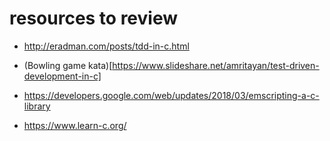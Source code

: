 # resources to review
+ <http://eradman.com/posts/tdd-in-c.html>

+ (Bowling game kata)[https://www.slideshare.net/amritayan/test-driven-development-in-c]
+ <https://developers.google.com/web/updates/2018/03/emscripting-a-c-library>
+ <https://www.learn-c.org/>
